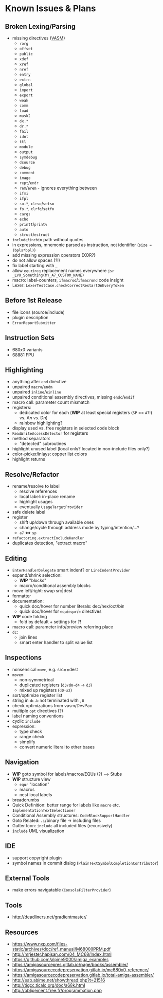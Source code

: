 # Known Issues & Plans

## Broken Lexing/Parsing

- missing directives ([VASM](http://sun.hasenbraten.de/vasm/release/vasm_4.html#Mot-Syntax-Module))
  - `rorg`
  - `offset`
  - `public`
  - `xdef`
  - `xref`
  - `nref`
  - `entry`
  - `extrn`
  - `global`
  - `import`
  - `export`
  - `weak`
  - `comm`
  - `load`
  - `mask2`
  - `dx.*`
  - `dr.*`
  - `fail`
  - `idnt`
  - `ttl`
  - `module`
  - `output`
  - `symdebug`
  - `dsource`
  - `debug`
  - `comment`
  - `image`
  - `rept`/`endr`
  - `rem`/`erem` - ignores everything between
  - `ifmi`
  - `ifpl`
  - `so.*`, `clrso`/`setso`
  - `fo.*`, `clrfo`/`setfo`
  - `cargs`
  - `echo`
  - `printt`/`printv`
  - `auto`
  - `struct`/`estruct`
- `include`/`incbin` path without quotes
- in expressions, mnemonic parsed as instruction, not identifier (`size = (bpls*bpl)`)
- add missing expression operators (XOR?)
- do not allow spaces (?!)
- fix label starting with `_` 
- allow `equr`/`reg` replacement names everywhere `jsr _LVO_Something(MY_A7_CUSTOM_NAME)`
- macro: label-counters, `ifmacrod`/`ifmacrond` code insight
- Lexer: `LexerTestCase.checkCorrectRestartOnEveryToken`

## Before 1st Release

- file icons (source/include)
- plugin description
- `ErrorReportSubmitter`

## Instruction Sets

* 680x0 variants
* 68881 FPU

## Highlighting

- anything after `end` directive
- unpaired `macro`/`endm`
- unpaired `inline`/`einline`
- unpaired conditional assembly directives, missing `endc`/`endif`
- macro call: parameter count mismatch
- registers:
  - dedicated color for each (**WIP** at least special registers (`SP` == `A7`!) vs. A*n* vs. D*n*)
  - rainbow highlighting?
- display used vs. free registers in selected code block
- `ReadWriteAccessDetector` for registers
- method separators
  - "detected" subroutines
- highlight unused label (local only? located in non-include files only?)
- color-picker/inlays: copper list colors
- highlight returns

## Resolve/Refactor

- rename/resolve to label
  - resolve references
  - local label: in-place rename
  - highlight usages
  - eventually `UsageTargetProvider`
- safe delete label
- register
  - shift up/down through available ones
  - change/cycle through address mode by typing/intention/...?
  - `a7` <=> `sp`
- `refactoring.extractIncludeHandler`
- duplicates detection, "extract macro"

## Editing

- `EnterHandlerDelegate` smart indent? or `LineIndentProvider`
- expand/shrink selection:
  - **WIP** "blocks"
  - macro/conditional assembly blocks
- move left/right: swap src|dest
- formatter
- documentation:
  - quick doc/hover for number literals: dec/hex/oct/bin
  - quick doc/hover for `equ`/`equr`/`=` directives
- **WIP** code folding
  - fold by default + settings for ?!
- macro call: parameter info/preview referring place
- `dc`:
  - join lines
  - smart enter handler to split value list

## Inspections

- nonsensical `move`, e.g. src==dest
- `movem`
  - non-symmetrical
  - duplicated registers (`d3/d0-d4` -> `d3`)
  - mixed up registers (`d0-a2`)
- sort/optimize register list
- string in `dc.b` not terminated with `,0`
- check optimizations from vasm/DevPac
- multiple `opt` directives (?)
- label naming conventions
- cyclic `include`
- expression:
  - type check
  - range check  
  - simplify
  - convert numeric literal to other bases

## Navigation

- **WIP** goto symbol for labels/macros/EQUs (?) --> Stubs
- **WIP** structure view
  - `equr` "location"
  - macros
  - nest local labels
- breadcrumbs
- Quick Definition: better range for labels like `macro` etc. `ImplementationTextSelectioner`  
- Conditional Assembly structures: `CodeBlockSupportHandler`
- Goto Related: `.i`/binary file -> including files
- Gutter Icon: `include` all included files (recursively)
- `include` UML visualization

## IDE

- support copyright plugin
- symbol names in commit dialog (`PlainTextSymbolCompletionContributor`)

## External Tools

- make errors navigatable (`ConsoleFilterProvider`)

## Tools

- http://deadliners.net/gradientmaster/

## Resources

- https://www.nxp.com/files-static/archives/doc/ref_manual/M68000PRM.pdf
- http://mrjester.hapisan.com/04_MC68/Index.html
- https://github.com/alpine9000/amiga_examples
- https://amigasourcepres.gitlab.io/page/books/assembler/
- https://amigasourcecodepreservation.gitlab.io/mc680x0-reference/
- https://amigasourcecodepreservation.gitlab.io/total-amiga-assembler/
- http://eab.abime.net/showthread.php?t=21516
- http://tigcc.ticalc.org/doc/a68k.html
- http://obligement.free.fr/programmation.php